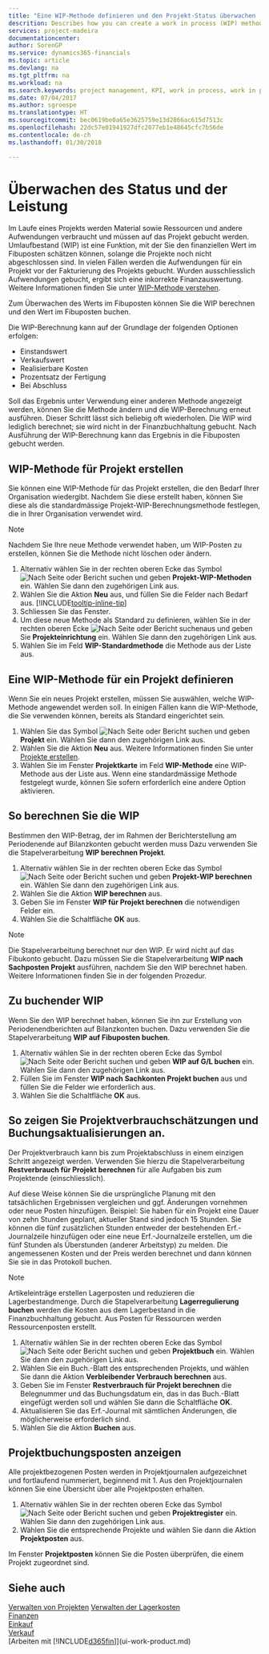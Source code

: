 ```yaml
---
title: "Eine WIP-Methode definieren und den Projekt-Status überwachen | Microsoft Docs"
descrition: Describes how you can create a work in process (WIP) method and calculate WIP to estimate the financial value of jobs while they are ongoing.
services: project-madeira
documentationcenter: 
author: SorenGP
ms.service: dynamics365-financials
ms.topic: article
ms.devlang: na
ms.tgt_pltfrm: na
ms.workload: na
ms.search.keywords: project management, KPI, work in process, work in progress
ms.date: 07/04/2017
ms.author: sgroespe
ms.translationtype: HT
ms.sourcegitcommit: bec0619be0a65e3625759e13d2866ac615d7513c
ms.openlocfilehash: 22dc57e01941927dfc2077eb1e48645cfc7b56de
ms.contentlocale: de-ch
ms.lasthandoff: 01/30/2018

---
```

# <a name="monitor-job-progress-and-performance"></a>Überwachen des Status und der Leistung
Im Laufe eines Projekts werden Material sowie Ressourcen und andere Aufwendungen verbraucht und müssen auf das Projekt gebucht werden. Umlaufbestand (WIP) ist eine Funktion, mit der Sie den finanziellen Wert im Fibuposten schätzen können, solange die Projekte noch nicht abgeschlossen sind. In vielen Fällen werden die Aufwendungen für ein Projekt vor der Fakturierung des Projekts gebucht. Wurden ausschliesslich Aufwendungen gebucht, ergibt sich eine inkorrekte Finanzauswertung. Weitere Informationen finden Sie unter [WIP-Methode verstehen](projects-understanding-wip.md).

Zum Überwachen des Werts im Fibuposten können Sie die WIP berechnen und den Wert im Fibuposten buchen.

Die WIP-Berechnung kann auf der Grundlage der folgenden Optionen erfolgen:

* Einstandswert
* Verkaufswert
* Realisierbare Kosten
* Prozentsatz der Fertigung
* Bei Abschluss

Soll das Ergebnis unter Verwendung einer anderen Methode angezeigt werden, können Sie die Methode ändern und die WIP-Berechnung erneut ausführen. Dieser Schritt lässt sich beliebig oft wiederholen. Die WIP wird lediglich berechnet; sie wird nicht in der Finanzbuchhaltung gebucht. Nach Ausführung der WIP-Berechnung kann das Ergebnis in die Fibuposten gebucht werden.

## <a name="to-create-a-job-wip-method"></a>WIP-Methode für Projekt erstellen
Sie können eine WIP-Methode für das Projekt erstellen, die den Bedarf Ihrer Organisation wiedergibt. Nachdem Sie diese erstellt haben, können Sie diese als die standardmässige Projekt-WIP-Berechnungsmethode festlegen, die in Ihrer Organisation verwendet wird.  

> [!NOTE]
> Nachdem Sie Ihre neue Methode verwendet haben, um WIP-Posten zu erstellen, können Sie die Methode nicht löschen oder ändern.  

1. Alternativ wählen Sie in der rechten oberen Ecke das Symbol ![Nach Seite oder Bericht suchen](media/ui-search/search_small.png "Nach Seite oder Bericht suchen Symbol") und geben **Projekt-WIP-Methoden** ein. Wählen Sie dann den zugehörigen Link aus.  
2. Wählen Sie die Aktion **Neu** aus, und füllen Sie die Felder nach Bedarf aus. [!INCLUDE[tooltip-inline-tip](includes/tooltip-inline-tip_md.md)]  
3. Schliessen Sie das Fenster.   
4. Um diese neue Methode als Standard zu definieren, wählen Sie in der rechten oberen Ecke ![Nach Seite oder Bericht suchen](media/ui-search/search_small.png "Symbol Nach Seite oder Bericht suchen")aus und geben Sie **Projekteinrichtung** ein. Wählen Sie dann den zugehörigen Link aus.  
5. Wählen Sie im Feld **WIP-Standardmethode** die Methode aus der Liste aus.

## <a name="to-define-a-wip-method-for-a-job"></a>Eine WIP-Methode für ein Projekt definieren
Wenn Sie ein neues Projekt erstellen, müssen Sie auswählen, welche WIP-Methode angewendet werden soll. In einigen Fällen kann die WIP-Methode, die Sie verwenden können, bereits als Standard eingerichtet sein.

1. Wählen Sie das Symbol ![Nach Seite oder Bericht suchen](media/ui-search/search_small.png "Nach Seite oder Bericht suchen") und geben **Projekt** ein. Wählen Sie dann den zugehörigen Link aus.
2. Wählen Sie die Aktion **Neu** aus. Weitere Informationen finden Sie unter  [Projekte erstellen](projects-how-create-jobs.md).  
3. Wählen Sie im Fenster **Projektkarte** im Feld **WIP-Methode** eine WIP-Methode aus der Liste aus. Wenn eine standardmässige Methode festgelegt wurde, können Sie sofern erforderlich eine andere Option aktivieren.  

## <a name="to-calculate-wip"></a>So berechnen Sie die WIP
Bestimmen den WIP-Betrag, der im Rahmen der Berichterstellung am Periodenende auf Bilanzkonten gebucht werden muss Dazu verwenden Sie die Stapelverarbeitung **WIP berechnen Projekt**.  

1. Alternativ wählen Sie in der rechten oberen Ecke das Symbol ![Nach Seite oder Bericht suchen](media/ui-search/search_small.png "Nach Seite oder Bericht suchen Symbol") und geben **Projekt-WIP berechnen** ein. Wählen Sie dann den zugehörigen Link aus.  
2. Wählen Sie die Aktion **WIP berechnen** aus.
3. Geben Sie im Fenster **WIP für Projekt berechnen** die notwendigen Felder ein.
4. Wählen Sie die Schaltfläche **OK** aus.  

> [!NOTE]  
>   Die Stapelverarbeitung berechnet nur den WIP. Er wird nicht auf das Fibukonto gebucht. Dazu müssen Sie die Stapelverarbeitung **WIP nach Sachposten Projekt** ausführen, nachdem Sie den WIP berechnet haben. Weitere Informationen finden Sie in der folgenden Prozedur.

## <a name="to-post-wip"></a>Zu buchender WIP
Wenn Sie den WIP berechnet haben, können Sie ihn zur Erstellung von Periodenendberichten auf Bilanzkonten buchen. Dazu verwenden Sie die Stapelverarbeitung **WIP auf Fibuposten buchen**.

1. Alternativ wählen Sie in der rechten oberen Ecke das Symbol ![Nach Seite oder Bericht suchen](media/ui-search/search_small.png "Nach Seite oder Bericht suchen Symbol") und geben **WIP auf G/L buchen** ein. Wählen Sie dann den zugehörigen Link aus.  
2. Füllen Sie im Fenster **WIP nach Sachkonten Projekt buchen** aus und füllen Sie die Felder wie erforderlich aus.  
3. Wählen Sie die Schaltfläche **OK** aus.

## <a name="to-view-job-usage-estimates-and-post-updates"></a>So zeigen Sie Projektverbrauchschätzungen und Buchungsaktualisierungen an.
Der Projektverbrauch kann bis zum Projektabschluss in einem einzigen Schritt angezeigt werden. Verwenden Sie hierzu die Stapelverarbeitung **Restverbrauch für Projekt berechnen** für alle Aufgaben bis zum Projektende (einschliesslich).  

Auf diese Weise können Sie die ursprüngliche Planung mit den tatsächlichen Ergebnissen vergleichen und ggf. Änderungen vornehmen oder neue Posten hinzufügen. Beispiel: Sie haben für ein Projekt eine Dauer von zehn Stunden geplant, aktueller Stand sind jedoch 15 Stunden. Sie können die fünf zusätzlichen Stunden entweder der bestehenden Erf.-Journalzeile hinzufügen oder eine neue Erf.-Journalzeile erstellen, um die fünf Stunden als Überstunden (anderer Arbeitstyp) zu melden. Die angemessenen Kosten und der Preis werden berechnet und dann können Sie sie in das Protokoll buchen.  

> [!NOTE]  
>   Artikeleinträge erstellen Lagerposten und reduzieren die Lagerbestandmenge. Durch die Stapelverarbeitung **Lagerregulierung buchen** werden die Kosten aus dem Lagerbestand in die Finanzbuchhaltung gebucht. Aus Posten für Ressourcen werden Ressourcenposten erstellt.  

1. Alternativ wählen Sie in der rechten oberen Ecke das Symbol ![Nach Seite oder Bericht suchen](media/ui-search/search_small.png "Nach Seite oder Bericht suchen Symbol") und geben **Projektbuch** ein. Wählen Sie dann den zugehörigen Link aus.  
2. Wählen Sie ein Buch.-Blatt des entsprechenden Projekts, und wählen Sie dann die Aktion **Verbleibender Verbrauch berechnen** aus.  
3. Geben Sie im Fenster **Restverbrauch für Projekt berechnen** die Belegnummer und das Buchungsdatum ein, das in das Buch.-Blatt eingefügt werden soll und wählen Sie dann die Schaltfläche **OK**.  
4. Aktualisieren Sie das Erf.-Journal mit sämtlichen Änderungen, die möglicherweise erforderlich sind.  
5. Wählen Sie die Aktion **Buchen** aus.

## <a name="to-view-job-ledger-entries"></a>Projektbuchungsposten anzeigen
Alle projektbezogenen Posten werden in Projektjournalen aufgezeichnet und fortlaufend nummeriert, beginnend mit 1. Aus den Projektjournalen können Sie eine Übersicht über alle Projektposten erhalten.    

1. Alternativ wählen Sie in der rechten oberen Ecke das Symbol ![Nach Seite oder Bericht suchen](media/ui-search/search_small.png "Nach Seite oder Bericht suchen Symbol") und geben **Projektregister** ein. Wählen Sie dann den zugehörigen Link aus.
2. Wählen Sie die entsprechende Projekte und wählen Sie dann die Aktion **Projektposten** aus.

Im Fenster **Projektposten** können Sie die Posten überprüfen, die einem Projekt zugeordnet sind.  

## <a name="see-also"></a>Siehe auch
[Verwalten von Projekten](projects-manage-projects.md)
[Verwalten der Lagerkosten](finance-manage-inventory-costs.md)   
[Finanzen](finance.md)  
[Einkauf](purchasing-manage-purchasing.md)         
[Verkauf](sales-manage-sales.md)      
[Arbeiten mit [!INCLUDE[d365fin](includes/d365fin_md.md)]](ui-work-product.md)  

